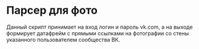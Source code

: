 # Парсер для фото


Данный скрипт принимает на вход логин и пароль vk.com, а на выходе формирует датафрейм с прямыми ссылками на фотографии cо стены указанного пользователем сообщества ВК.

